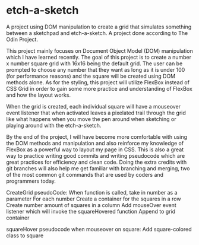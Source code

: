 # etch-a-sketch
A project using DOM manipulation to create a grid that simulates something between a sketchpad and etch-a-sketch. A project done according to The Odin Project.

This project mainly focuses on Document Object Model (DOM) manipulation which I have learned recently. The goal of this project is to create a number x number square grid with 16x16 being the default grid. The user can be prompted to choose any number that they want as long as it is under 100 (for performance reasons) and the square will be created using DOM methods alone. As for the styling, this project will utilize FlexBox instead of CSS Grid in order to gain some more practice and understanding of FlexBox and how the layout works.

When the grid is created, each individual square will have a mouseover event listener that when activated leaves a pixelated trail through the grid like what happens when you move the pen around when sketching or playing around with the etch-a-sketch.

By the end of the project, I will have become more comfortable with using the DOM methods and manipulation and also reinforce my knowledge of FlexBox as a powerful way to layout my page in CSS. This is also a great way to practice writing good commits and writing pseudocode which are great practices for efficiency and clean code. Doing the extra credits with git branches will also help me get familiar with branching and merging, two of the most common git commands that are used by coders and programmers today.

CreateGrid pseudoCode:
When function is called, take in number as a parameter
For each number
  Create a container for the squares in a row
  Create number amount of squares in a column
  Add mouseOver event listener which will invoke the squareHovered function
Append to grid container

squareHover pseudocode when mouseover on square:
Add square-colored class to square


